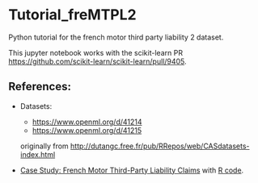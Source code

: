 # Tutorial_freMTPL2
Python tutorial for the french motor third party liability 2 dataset.

This jupyter notebook works with the scikit-learn PR https://github.com/scikit-learn/scikit-learn/pull/9405.

References:
-----------
- Datasets:
  - https://www.openml.org/d/41214
  - https://www.openml.org/d/41215

  originally from http://dutangc.free.fr/pub/RRepos/web/CASdatasets-index.html
- [Case Study: French Motor Third-Party Liability Claims](https://papers.ssrn.com/sol3/papers.cfm?abstract_id=3164764) with [R code](https://github.com/JSchelldorfer/ActuarialDataScience/tree/master/1%20-%20French%20Motor%20Third-Party%20Liability%20Claims).
